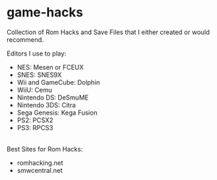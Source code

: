 # game-hacks
Collection of Rom Hacks and Save Files that I either created or would recommend.  <br />

Editors I use to play:<br />
<ul>
  <li>NES: Mesen or FCEUX</li>
  <li>SNES: SNES9X</li>
  <li>Wii and GameCube: Dolphin</li>
  <li>WiiU: Cemu</li>
  <li>Nintendo DS: DeSmuME</li>
  <li>Nintendo 3DS: Citra</li>
  <li>Sega Genesis: Kega Fusion</li>
  <li>PS2: PCSX2</li>
  <li>PS3: RPCS3</li>
</ul>
<br />
Best Sites for Rom Hacks:
<br />
<ul>
  <li>romhacking.net</li>
  <li>smwcentral.net</li>
</ul>


